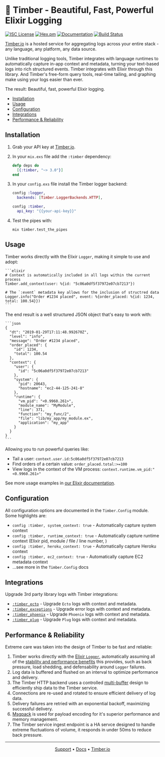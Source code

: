 # 🌲 Timber - Beautiful, Fast, Powerful Elixir Logging

[![ISC License](https://img.shields.io/badge/license-ISC-ff69b4.svg)](LICENSE.md)
[![Hex.pm](https://img.shields.io/hexpm/v/timber.svg?maxAge=18000=plastic)](https://hex.pm/packages/timber)
[![Documentation](https://img.shields.io/badge/hexdocs-latest-blue.svg)](https://hexdocs.pm/timber/index.html)
[![Build Status](https://travis-ci.org/timberio/timber-elixir.svg?branch=master)](https://travis-ci.org/timberio/timber-elixir)

[Timber.io][timber] is a hosted service for aggregating logs across your entire stack -
any language, any platform, any data source.

Unlike traditional logging tools, Timber integrates with language runtimes to automatically
capture in-app context and metadata, turning your text-based logs into rich structured events.
Timber integrates with Elixir through this library. And Timber's free-form query tools, real-time
tailing, and graphing make using your logs easier than ever.

The result: Beautiful, fast, powerful Elixir logging.

* [Installation](#installation)
* [Usage](#usage)
* [Configuration](#configuration)
* [Integrations](#integrations)
* [Performance & Reliability](#performance-reliability)

## Installation

1. Grab your API key at [Timber.io][signup].

2. In your `mix.exs` file add the `:timber` dependency:

    ```elixir
    defp deps do
      [{:timber, "~> 3.0"}]
    end
    ```

3. In your `config.exs` file install the Timber logger backend:

    ```elixir
    config :logger,
      backends: [Timber.LoggerBackends.HTTP],

    config :timber,
      api_key: "{{your-api-key}}"
    ```

4. Test the pipes with:

    ```shell
    mix timber.test_the_pipes
    ```

## Usage

Timber works directly with the Elixir `Logger`, making it simple to use and adopt:

    ```elixir
    # Context is automatically included in all logs within the current process
    Timber.add_context(user: %{id: "5c06a0df5f37972e07cb7213"})

    # The `:event` metadata key allows for the inclusion of structred data
    Logger.info("Order #1234 placed", event: %{order_placed: %{id: 1234, total: 100.54}})
    ```

The end result is a well structured JSON object that's easy to work with:

    ```json
    {
      "dt": "2019-01-29T17:11:48.992670Z",
      "level": "info",
      "message": "Order #1234 placed",
      "order_placed": {
        "id": 1234,
        "total": 100.54
      },
      "context": {
        "user": {
          "id": "5c06a0df5f37972e07cb7213"
        },
        "system": {
          "pid": 20643,
          "hostname": "ec2-44-125-241-8"
        },
        "runtime": {
          "vm_pid": "<0.9960.261>",
          "module_name": "MyModule",
          "line": 371,
          "function": "my_func/2",
          "file": "lib/my_app/my_module.ex",
          "application": "my_app"
        }
      }
    }
    ```

Allowing you to run powerful queries like:

* Tail a user: `context.user.id:5c06a0df5f37972e07cb7213`
* Find orders of a certain value: `order_placed.total:>=100`
* View logs in the context of the VM process: `context.runtime.vm_pid:"<0.9960.261>"`

See more usage examples in [our Elixir documentation][docs].

## Configuration

All configuration options are documented in the `Timber.Config` module. Some highlights are:

* `config :timber, system_context: true` - Automatically capture system context
* `config :timber, runtime_context: true` - Automatically capture runtime context (Elixir pid, module / file / line number, )
* `config :timber, heroku_context: true` - Automatically capture Heroku context
* `config :timber, ec2_context: true` - Automatically capture EC2 metadata context
* ...see more in the `Timber.Config` docs

## Integrations

Upgrade 3rd party library logs with Timber integrations:

* [`:timber_ecto`](https://github.com/timberio/timber-elixir-ecto) - Upgrade `Ecto` logs with context and metadata.
* [`:timber_exceptions`](https://github.com/timberio/timber-elixir-exceptions) - Upgrade error logs with context and metadata.
* [`:timber_phoenix`](https://github.com/timberio/timber-elixir-phoenix) - Upgrade `Phoenix` logs with context and metadata.
* [`:timber_plug`](https://github.com/timberio/timber-elixir-plug) - Upgrade `Plug` logs with context and metadata.

## Performance & Reliability

Extreme care was taken into the design of Timber to be fast and reliable:

1. Timber works directly with the [Elixir `Logger`][elixir_logger], automatically assuming all of
   the [stability and performance benefits][elixir_logger_runtime_configuration] this provides,
   such as back pressure, load shedding, and defensability around `Logger` failures.
2. Log data is buffered and flushed on an interval to optimize performance and delivery.
3. The Timber HTTP backend uses a controlled [multi-buffer][multi_buffer] design to efficiently
   ship data to the Timber service.
4. Connections are re-used and rotated to ensure efficient delivery of log data.
5. Delivery failures are retried with an exponential backoff, maximizing successful delivery.
6. [Msgpack][msgpack] is used for payload encoding for it's superior performance and memory
   management.
7. The Timber service ingest endpoint is a HA servce designed to handle extreme fluctuations of
   volume, it responds in under 50ms to reduce back pressure.

---

<p align="center">
<a href="mailto:support@timber.io">Support</a> &bull;
<a href="https://docs.timber.io/languages/elixir">Docs</a> &bull;
<a href="https://timber.io">Timber.io</a>
</p>

[docs]: https://docs.timber.io/languages/elixir
[elixir_logger]: https://hexdocs.pm/logger/master/Logger.html
[elixir_logger_runtime_configuration]: https://hexdocs.pm/logger/master/Logger.html#module-runtime-configuration
[msgpack]: https://msgpack.org/index.html
[multi_buffer]: https://en.wikipedia.org/wiki/Multiple_buffering
[signup]: https://app.timber.io
[timber]: https://timber.io
